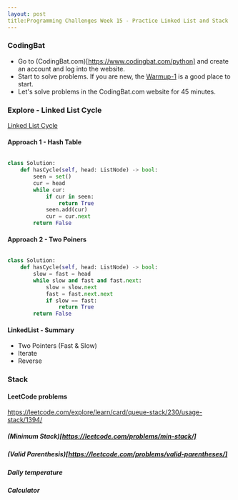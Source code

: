 ```yaml
---
layout: post
title:Programming Challenges Week 15 - Practice Linked List and Stack
---
```


### CodingBat
- Go to (CodingBat.com)[https://www.codingbat.com/python] and create an account and log into the website.
- Start to solve problems. If you are new, the [Warmup-1](https://codingbat.com/python/Warmup-1) is a good place to start.
- Let's solve problems in the CodingBat.com website for 45 minutes.
### Explore - Linked List Cycle

[Linked List Cycle](https://leetcode.com/problems/linked-list-cycle/)

#### Approach 1 - Hash Table
```py

class Solution:
    def hasCycle(self, head: ListNode) -> bool:
        seen = set()
        cur = head
        while cur:
            if cur in seen:
                return True
            seen.add(cur)
            cur = cur.next
        return False
```        


#### Approach 2 - Two Poiners
```py

class Solution:
    def hasCycle(self, head: ListNode) -> bool:
        slow = fast = head
        while slow and fast and fast.next:
            slow = slow.next
            fast = fast.next.next
            if slow == fast:
                return True
        return False
```

#### LinkedList - Summary

- Two Pointers (Fast & Slow)
- Iterate
- Reverse

### Stack

#### LeetCode problems

https://leetcode.com/explore/learn/card/queue-stack/230/usage-stack/1394/

##### (Minimum Stack)[https://leetcode.com/problems/min-stack/]

##### (Valid Parenthesis)[https://leetcode.com/problems/valid-parentheses/]

##### Daily temperature

##### Calculator
